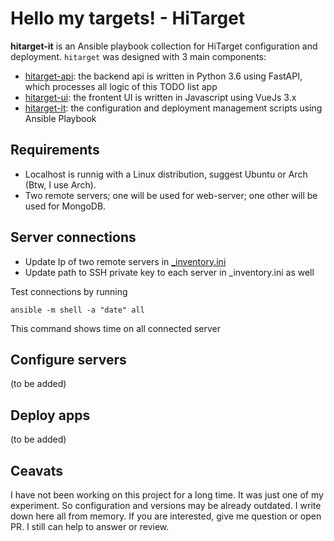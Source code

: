 # Hello my targets! - HiTarget

**hitarget-it** is an Ansible playbook collection for HiTarget configuration and deployment. `hitarget` was designed with 3 main components: 

- [hitarget-api](https://github.com/nhtua/hitarget-api): the backend api is written in Python 3.6 using FastAPI, which processes all logic of this TODO list app
- [hitarget-ui](https://github.com/nhtua/hitarget-ui): the frontent UI is written in Javascript using VueJs 3.x
- [hitarget-it](https://github.com/nhtua/hitarget-it): the configuration and deployment management scripts using Ansible Playbook

## Requirements

- Localhost is runnig with a Linux distribution, suggest Ubuntu or Arch (Btw, I use Arch).
- Two remote servers; one will be used for web-server; one other will be used for MongoDB.

## Server connections

- Update Ip of two remote servers in [_inventory.ini](./_inventory.ini)
- Update path to SSH private key to each server in _inventory.ini as well

Test connections by running
```
ansible -m shell -a "date" all
```
This command shows time on all connected server

## Configure servers
(to be added)

## Deploy apps
(to be added)


## Ceavats
I have not been working on this project for a long time. It was just one of my experiment. So configuration and versions may be already outdated. I write down here all from memory. If you are interested, give me question or open PR. I still can help to answer or review.
